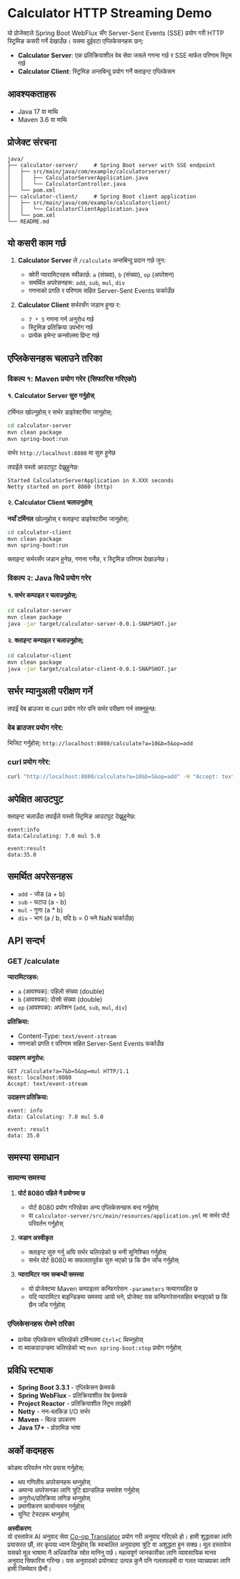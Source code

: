 <!--
CO_OP_TRANSLATOR_METADATA:
{
  "original_hash": "acd4010e430da00946a154f62847a169",
  "translation_date": "2025-07-13T21:10:24+00:00",
  "source_file": "03-GettingStarted/06-http-streaming/solution/java/README.md",
  "language_code": "ne"
}
-->
# Calculator HTTP Streaming Demo

यो प्रोजेक्टले Spring Boot WebFlux सँग Server-Sent Events (SSE) प्रयोग गरी HTTP स्ट्रिमिङ कसरी गर्ने देखाउँछ। यसमा दुईवटा एप्लिकेसनहरू छन्:

- **Calculator Server**: एक प्रतिक्रियाशील वेब सेवा जसले गणना गर्छ र SSE मार्फत परिणाम स्ट्रिम गर्छ
- **Calculator Client**: स्ट्रिमिङ अन्तबिन्दु प्रयोग गर्ने क्लाइन्ट एप्लिकेसन

## आवश्यकताहरू

- Java 17 वा माथि
- Maven 3.6 वा माथि

## प्रोजेक्ट संरचना

```
java/
├── calculator-server/     # Spring Boot server with SSE endpoint
│   ├── src/main/java/com/example/calculatorserver/
│   │   ├── CalculatorServerApplication.java
│   │   └── CalculatorController.java
│   └── pom.xml
├── calculator-client/     # Spring Boot client application
│   ├── src/main/java/com/example/calculatorclient/
│   │   └── CalculatorClientApplication.java
│   └── pom.xml
└── README.md
```

## यो कसरी काम गर्छ

1. **Calculator Server** ले `/calculate` अन्तबिन्दु प्रदान गर्छ जुन:
   - क्वेरी प्यारामिटरहरू स्वीकार्छ: `a` (संख्या), `b` (संख्या), `op` (अपरेशन)
   - समर्थित अपरेसनहरू: `add`, `sub`, `mul`, `div`
   - गणनाको प्रगति र परिणाम सहित Server-Sent Events फर्काउँछ

2. **Calculator Client** सर्भरसँग जडान हुन्छ र:
   - `7 * 5` गणना गर्न अनुरोध गर्छ
   - स्ट्रिमिङ प्रतिक्रिया उपभोग गर्छ
   - प्रत्येक इभेन्ट कन्सोलमा प्रिन्ट गर्छ

## एप्लिकेसनहरू चलाउने तरिका

### विकल्प १: Maven प्रयोग गरेर (सिफारिस गरिएको)

#### १. Calculator Server सुरु गर्नुहोस्

टर्मिनल खोल्नुहोस् र सर्भर डाइरेक्टरीमा जानुहोस्:

```bash
cd calculator-server
mvn clean package
mvn spring-boot:run
```

सर्भर `http://localhost:8080` मा सुरु हुनेछ

तपाईंले यस्तो आउटपुट देख्नुहुनेछ:
```
Started CalculatorServerApplication in X.XXX seconds
Netty started on port 8080 (http)
```

#### २. Calculator Client चलाउनुहोस्

**नयाँ टर्मिनल** खोल्नुहोस् र क्लाइन्ट डाइरेक्टरीमा जानुहोस्:

```bash
cd calculator-client
mvn clean package
mvn spring-boot:run
```

क्लाइन्ट सर्भरसँग जडान हुनेछ, गणना गर्नेछ, र स्ट्रिमिङ परिणाम देखाउनेछ।

### विकल्प २: Java सिधै प्रयोग गरेर

#### १. सर्भर कम्पाइल र चलाउनुहोस्:

```bash
cd calculator-server
mvn clean package
java -jar target/calculator-server-0.0.1-SNAPSHOT.jar
```

#### २. क्लाइन्ट कम्पाइल र चलाउनुहोस्:

```bash
cd calculator-client
mvn clean package
java -jar target/calculator-client-0.0.1-SNAPSHOT.jar
```

## सर्भर म्यानुअली परीक्षण गर्ने

तपाईं वेब ब्राउजर वा curl प्रयोग गरेर पनि सर्भर परीक्षण गर्न सक्नुहुन्छ:

### वेब ब्राउजर प्रयोग गरेर:
भिजिट गर्नुहोस्: `http://localhost:8080/calculate?a=10&b=5&op=add`

### curl प्रयोग गरेर:
```bash
curl "http://localhost:8080/calculate?a=10&b=5&op=add" -H "Accept: text/event-stream"
```

## अपेक्षित आउटपुट

क्लाइन्ट चलाउँदा तपाईंले यस्तो स्ट्रिमिङ आउटपुट देख्नुहुनेछ:

```
event:info
data:Calculating: 7.0 mul 5.0

event:result
data:35.0
```

## समर्थित अपरेसनहरू

- `add` - जोड (a + b)
- `sub` - घटाउ (a - b)
- `mul` - गुणा (a * b)
- `div` - भाग (a / b, यदि b = 0 भने NaN फर्काउँछ)

## API सन्दर्भ

### GET /calculate

**प्यारामिटरहरू:**
- `a` (आवश्यक): पहिलो संख्या (double)
- `b` (आवश्यक): दोस्रो संख्या (double)
- `op` (आवश्यक): अपरेशन (`add`, `sub`, `mul`, `div`)

**प्रतिक्रिया:**
- Content-Type: `text/event-stream`
- गणनाको प्रगति र परिणाम सहित Server-Sent Events फर्काउँछ

**उदाहरण अनुरोध:**
```
GET /calculate?a=7&b=5&op=mul HTTP/1.1
Host: localhost:8080
Accept: text/event-stream
```

**उदाहरण प्रतिक्रिया:**
```
event: info
data: Calculating: 7.0 mul 5.0

event: result
data: 35.0
```

## समस्या समाधान

### सामान्य समस्या

1. **पोर्ट 8080 पहिले नै प्रयोगमा छ**
   - पोर्ट 8080 प्रयोग गरिरहेका अन्य एप्लिकेसनहरू बन्द गर्नुहोस्
   - वा `calculator-server/src/main/resources/application.yml` मा सर्भर पोर्ट परिवर्तन गर्नुहोस्

2. **जडान अस्वीकृत**
   - क्लाइन्ट सुरु गर्नु अघि सर्भर चलिरहेको छ भनी सुनिश्चित गर्नुहोस्
   - सर्भर पोर्ट 8080 मा सफलतापूर्वक सुरु भएको छ कि छैन जाँच गर्नुहोस्

3. **प्यारामिटर नाम सम्बन्धी समस्या**
   - यो प्रोजेक्टमा Maven कम्पाइलर कन्फिगरेसन `-parameters` फ्ल्यागसहित छ
   - यदि प्यारामिटर बाइन्डिङमा समस्या आयो भने, प्रोजेक्ट यस कन्फिगरेसनसहित बनाइएको छ कि छैन जाँच गर्नुहोस्

### एप्लिकेसनहरू रोक्ने तरिका

- प्रत्येक एप्लिकेसन चलिरहेको टर्मिनलमा `Ctrl+C` थिच्नुहोस्
- वा ब्याकग्राउन्डमा चलिरहेको भए `mvn spring-boot:stop` प्रयोग गर्नुहोस्

## प्रविधि स्ट्याक

- **Spring Boot 3.3.1** - एप्लिकेसन फ्रेमवर्क
- **Spring WebFlux** - प्रतिक्रियाशील वेब फ्रेमवर्क
- **Project Reactor** - प्रतिक्रियाशील स्ट्रिम लाइब्रेरी
- **Netty** - नन-ब्लकिङ I/O सर्भर
- **Maven** - बिल्ड उपकरण
- **Java 17+** - प्रोग्रामिङ भाषा

## अर्को कदमहरू

कोडमा परिवर्तन गरेर प्रयास गर्नुहोस्:
- थप गणितीय अपरेसनहरू थप्नुहोस्
- अमान्य अपरेसनका लागि त्रुटि ह्यान्डलिङ समावेश गर्नुहोस्
- अनुरोध/प्रतिक्रिया लगिङ थप्नुहोस्
- प्रमाणीकरण कार्यान्वयन गर्नुहोस्
- युनिट टेस्टहरू थप्नुहोस्

**अस्वीकरण**:  
यो दस्तावेज AI अनुवाद सेवा [Co-op Translator](https://github.com/Azure/co-op-translator) प्रयोग गरी अनुवाद गरिएको हो। हामी शुद्धताका लागि प्रयासरत छौं, तर कृपया ध्यान दिनुहोस् कि स्वचालित अनुवादमा त्रुटि वा अशुद्धता हुन सक्छ। मूल दस्तावेज यसको मूल भाषामा नै अधिकारिक स्रोत मानिनु पर्छ। महत्वपूर्ण जानकारीका लागि व्यावसायिक मानव अनुवाद सिफारिस गरिन्छ। यस अनुवादको प्रयोगबाट उत्पन्न कुनै पनि गलतफहमी वा गलत व्याख्याका लागि हामी जिम्मेवार छैनौं।